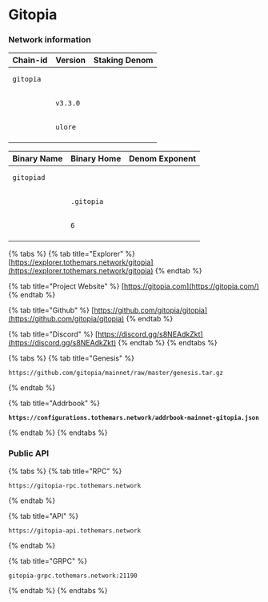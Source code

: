 # Gitopia

### Network information

| Chain-id                         | Version                         | Staking Denom                  |
| -------------------------------- | ------------------------------- | ------------------------------ |
| <pre><code>gitopia
</code></pre> | <pre><code>v3.3.0
</code></pre> | <pre><code>ulore
</code></pre> |

| Binary Name                       | Binary Home                       | Denom Exponent             |
| --------------------------------- | --------------------------------- | -------------------------- |
| <pre><code>gitopiad
</code></pre> | <pre><code>.gitopia
</code></pre> | <pre><code>6
</code></pre> |

{% tabs %}
{% tab title="Explorer" %}
[https://explorer.tothemars.network/gitopia](https://explorer.tothemars.network/gitopia)
{% endtab %}

{% tab title="Project Website" %}
[https://gitopia.com](https://gitopia.com/)
{% endtab %}

{% tab title="Github" %}
[https://github.com/gitopia/gitopia](https://github.com/gitopia/gitopia)
{% endtab %}

{% tab title="Discord" %}
[https://discord.gg/s8NEAdkZkt](https://discord.gg/s8NEAdkZkt)
{% endtab %}
{% endtabs %}


{% tabs %}
{% tab title="Genesis" %}
```
https://github.com/gitopia/mainnet/raw/master/genesis.tar.gz
```
{% endtab %}

{% tab title="Addrbook" %}
<pre><code><strong>https://configurations.tothemars.network/addrbook-mainnet-gitopia.json
</strong></code></pre>
{% endtab %}
{% endtabs %}

### Public API

{% tabs %}
{% tab title="RPC" %}
```
https://gitopia-rpc.tothemars.network
```
{% endtab %}

{% tab title="API" %}
```
https://gitopia-api.tothemars.network
```
{% endtab %}

{% tab title="GRPC" %}
```
gitopia-grpc.tothemars.network:21190
```
{% endtab %}
{% endtabs %}
